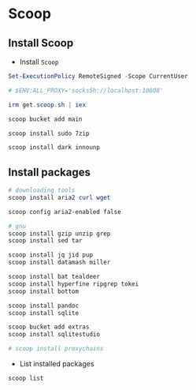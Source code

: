 # Scoop

## Install Scoop

* Install `Scoop`

```powershell
Set-ExecutionPolicy RemoteSigned -Scope CurrentUser

# $ENV:ALL_PROXY='socks5h://localhost:10808'

irm get.scoop.sh | iex

scoop bucket add main

scoop install sudo 7zip

scoop install dark innounp

```

## Install packages

```powershell
# downloading tools
scoop install aria2 curl wget

scoop config aria2-enabled false

# gnu
scoop install gzip unzip grep
scoop install sed tar

scoop install jq jid pup
scoop install datamash miller

scoop install bat tealdeer
scoop install hyperfine ripgrep tokei
scoop install bottom

scoop install pandoc
scoop install sqlite

scoop bucket add extras
scoop install sqlitestudio

# scoop install proxychains

```

* List installed packages

```powershell
scoop list

```
